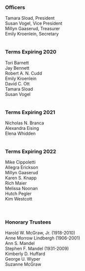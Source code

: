 <div class="row margin-bottom-10">

<div class="col-md-4">

### Officers
Tamara Sload, President<br />
Susan Vogel, Vice President<br />
Millyn Gaaserud, Treasurer<br />
Emily Kroenlein, Secretary
<br />
<br />

### Terms Expiring 2020
Tori Barnett<br />
Jay Bennett<br />
Robert A. N. Cudd<br />
Emily Kroenlein<br />
David C. Ott<br />
Tamara Sload<br />
Susan Vogel
<br />
<br />
</div>
<div class="col-md-4">

### Terms Expiring 2021
Nicholas N. Branca<br />
Alexandra Eising<br />
Elena Whidden
<br />
<br />

### Terms Expiring 2022
Mike Cippoletti<br />
Allegra Erickson<br />
Millyn Gaaserud<br />
Karen S. Knapp<br />
Rich Maier<br />
Melissa Noonan<br />
Hutch Pegler<br />
Kim Westcott<br />
<br />
<br />

</div>
<div class="col-md-4">

### Honorary Trustees
Harold W. McGraw, Jr. (1918-2010)<br />
Anne Morrow Lindbergh (1906-2001)<br />
Ann S. Mandel<br />
Stephen F. Mandel (1931-2009)<br />
Kimberly D. Huffard<br />
George U. Wyper<br />
Suzanne McGraw

</div>
</div>